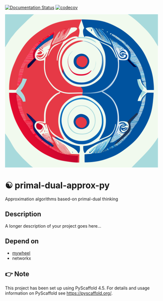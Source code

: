 <!-- These are examples of badges you might want to add to your README:
     please update the URLs accordingly

[![Built Status](https://api.cirrus-ci.com/github/<USER>/primal-dual-approx-py.svg?branch=main)](https://cirrus-ci.com/github/<USER>/primal-dual-approx-py)
[![ReadTheDocs](https://readthedocs.org/projects/primal-dual-approx-py/badge/?version=latest)](https://primal-dual-approx-py.readthedocs.io/en/stable/)
[![Coveralls](https://img.shields.io/coveralls/github/<USER>/primal-dual-approx-py/main.svg)](https://coveralls.io/r/<USER>/primal-dual-approx-py)
[![PyPI-Server](https://img.shields.io/pypi/v/primal-dual-approx-py.svg)](https://pypi.org/project/primal-dual-approx-py/)
[![Conda-Forge](https://img.shields.io/conda/vn/conda-forge/primal-dual-approx-py.svg)](https://anaconda.org/conda-forge/primal-dual-approx-py)
[![Monthly Downloads](https://pepy.tech/badge/primal-dual-approx-py/month)](https://pepy.tech/project/primal-dual-approx-py)
[![Twitter](https://img.shields.io/twitter/url/http/shields.io.svg?style=social&label=Twitter)](https://twitter.com/primal-dual-approx-py)
-->

[![Documentation Status](https://readthedocs.org/projects/primal-dual-approx-py/badge/?version=latest)](https://primal-dual-approx-py.readthedocs.io/en/latest/?badge=latest)
[![codecov](https://codecov.io/gh/luk036/primal-dual-approx-py/branch/main/graph/badge.svg?token=2RACXYWU6K)](https://codecov.io/gh/luk036/primal-dual-approx-py)

<p align="center">
  <img src="./primal-dual-algorithmic-paradigm-ying-yang.svg"/>
</p>

# ☯ primal-dual-approx-py

Approximation algorithms based-on primal-dual thinking


## Description

A longer description of your project goes here...

## Depend on

- [mywheel](https://github.com/luk036/mywheel)
- networkx

<!-- pyscaffold-notes -->

## 👉 Note

This project has been set up using PyScaffold 4.5. For details and usage
information on PyScaffold see https://pyscaffold.org/.
